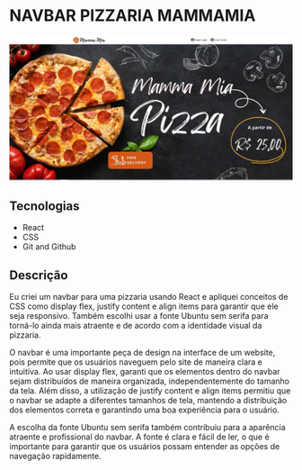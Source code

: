 # NAVBAR PIZZARIA MAMMAMIA


![screenshot](src/Images/readme.jpg)

## Tecnologias

- React
- CSS
- Git and Github


## Descrição

Eu criei um navbar para uma pizzaria usando React e apliquei conceitos de CSS como display flex, justify content e align items para garantir que ele seja responsivo. Também escolhi usar a fonte Ubuntu sem serifa para torná-lo ainda mais atraente e de acordo com a identidade visual da pizzaria.

O navbar é uma importante peça de design na interface de um website, pois permite que os usuários naveguem pelo site de maneira clara e intuitiva. Ao usar display flex, garanti que os elementos dentro do navbar sejam distribuídos de maneira organizada, independentemente do tamanho da tela. Além disso, a utilização de justify content e align items permitiu que o navbar se adapte a diferentes tamanhos de tela, mantendo a distribuição dos elementos correta e garantindo uma boa experiência para o usuário.

A escolha da fonte Ubuntu sem serifa também contribuiu para a aparência atraente e profissional do navbar. A fonte é clara e fácil de ler, o que é importante para garantir que os usuários possam entender as opções de navegação rapidamente.